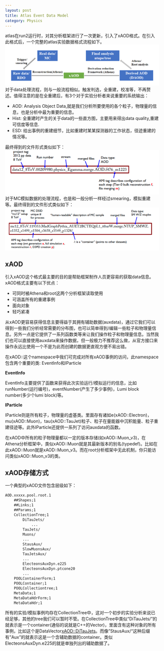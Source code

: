 ```yaml
---
layout: post
title: Atlas Event Data Model
category: Physics
---
```

atlas在run2运行时，对其分析框架进行了一次更新，引入了xAOD格式。在引入此格式后，一个完整的atlas实验数据格式流程如下。
![atlas-experiment-data-chain](/assets/img/20170809/data-chain.png)
对于data处理流程，则与一般流程相似。触发判选，全重建，校准等，不再赘述。值得注意的是在全重建后，有3个对于实验分析者来说重要的系统输出：

- AOD: Analysis Object Data,就是我们分析所要使用的各个粒子，物理量的信息，也是分析中最为重要的信息。
- Hist: 全重建时产生的关于data的一些直方图，主要用来得出data quality,重建可信度等信息.
- ESD: 给出事例的重建细节，比如重建时某某探测器的工作状态，径迹重建的情况等。

最终得到的文件形式类似如下：
![data-format](/assets/img/20170809/data-format.png)
对于MC模拟数据的处理流程，也是和一般分析一样经过smearing，模拟重建等。最终得到的文件形式类似如下：
![data-format](/assets/img/20170809/mc-format.png)

## xAOD
引入xAOD这个格式最主要的目的是帮助框架制作人员更容易的获取data信息。xAOD格式主要有以下优点：

- 可同时被Athena和root这两个分析框架读取使用
- 可涵盖所有的重建事例
- 面向对象
- 轻巧紧凑

从xAOD更容易获得信息主要得益于其拥有辅助数据(auxdata)，通过它我们可以得到一些我们分析经常需要的分布图，也可以简单得到/编辑一些粒子和物理量信息。另外一点是它提供了一系列函数类等来让我们操作粒子和物理量信息。当然我们也可以直接使用auxdata来操作数据，但一般极力不推荐这么做，从官方接口来操作永远比使用一个不是为此而创建的数据更直观方便不易出错。

在xAOD::这个namespace中我们可完成对所有xAOD事例的访问，此namespace包含两个重要的类: EventInfo和IParticle

**EventInfo**

EventInfo主要提供了函数来获得此次实验运行/模拟运行的信息，比如runNumber(运行编号)，eventNumber(产生了多少事例)，Lumi block number(多少个lumi block)等。

**IParticle**

IParticle则是所有粒子，物理量的虚基类。里面存有诸如e(xAOD::Electron)，mu(xAOD::Muon)，tau(xAOD::TauJet)粒子、粒子在量能器中沉积能量、粒子重建径迹等。此外IParticle还提供一系列了访问auxdata的函数。

在xAOD中所有的粒子物理量都以一定的版本存储(如xAOD::Muon_v3)，在Athena分析框架中，类似xAOD::Muon就是其最新版本的别名(typedef)。比如在此xAOD::Muon就是xAOD::Muon_v3。而在root分析框架中无此机制，你只能访问类似xAOD::Muon_v3的类。

## xAOD存储方式

一个典型的xAOD文件包含层级如下：

    AOD.xxxxx.pool.root.1
        ##Shapes;1
        ##Links;1
        ##Params;1
        CollectionTree;1
            DiTauJets/
                ...
            TauJets/
            Muons/
            ...
            StausAux/
            SlowMuonsAux/
            TauJetsAux/
            ...
            ElecteonsAuxDyn.e225
            ElecteonsAuxDyn.ptcone20
            ...
        POOLContainerForm;1
        POOLContainer;1
        POOLCollectiontree;1
        MetaData;1
        MetaDataHdrForm;1
        MetaDataHdr;1

所有的实验/模拟事例均存在CollectionTree中，这对一个初步的实验分析来说已经足够，其他的tree我们可以暂时不管。在CollectionTree中类似“DiTauJets/”的就表示是一个container(通俗的说就是C++的Vector)，里面含有这种对象的所有事例，比如这个是DataVector<xAOD::DiTauJets>。而像”StausAux/“这种后缀有”Aux”的就表示这是一个含辅助数据的container。类似ElecteonsAuxDyn.e225的就是单独列出的辅助数据了。
